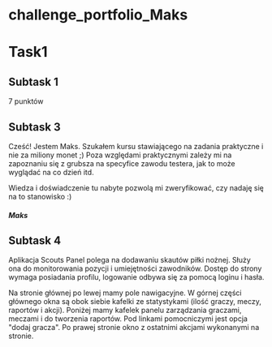 # challenge_portfolio_Maks
# **Task1**
## Subtask 1
7 punktów
## Subtask 3
Cześć! Jestem Maks. Szukałem kursu stawiającego na zadania praktyczne i nie za miliony monet ;) Poza względami praktycznymi zależy mi na zapoznaniu się z grubsza na specyfice zawodu testera, jak to może wyglądać na co dzień itd. 

Wiedza i doświadczenie tu nabyte pozwolą mi zweryfikować, czy nadaję się na to stanowisko :)
#### **_Maks_**

## Subtask 4
Aplikacja Scouts Panel polega na dodawaniu skautów piłki nożnej. Służy ona do monitorowania pozycji i umiejętności zawodników.
Dostęp do strony wymaga posiadania profilu, logowanie odbywa się za pomocą loginu i hasła. 

Na stronie głównej po lewej mamy pole nawigacyjne. W górnej części głównego okna są obok siebie kafelki ze statystykami (ilość graczy, meczy, raportów i akcji). Poniżej mamy kafelek panelu zarządzania graczami, meczami i do tworzenia raportów. Pod linkami pomocniczymi jest opcja "dodaj gracza". Po prawej stronie okno z ostatnimi akcjami wykonanymi na stronie.

